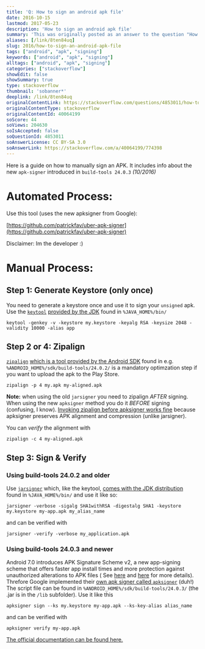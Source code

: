 ```yaml
---
title: 'Q: How to sign an android apk file'
date: 2016-10-15
lastmod: 2017-05-23
description: 'How to sign an android apk file'
summary: 'This was originally posted as an answer to the question "How to sign an android apk file" on stackoverflow.com.'
aliases: [/link/8ten84uq]
slug: 2016/how-to-sign-an-android-apk-file
tags: ["android", "apk", "signing"]
keywords: ["android", "apk", "signing"]
alltags: ["android", "apk", "signing"]
categories: ["stackoverflow"]
showEdit: false
showSummary: true
type: stackoverflow
thumbnail: 'sobanner*'
deeplink: /link/8ten84uq
originalContentLink: https://stackoverflow.com/questions/4853011/how-to-sign-an-android-apk-file
originalContentType: stackoverflow
originalContentId: 40064199
soScore: 44
soViews: 204630
soIsAccepted: false
soQuestionId: 4853011
soAnswerLicense: CC BY-SA 3.0
soAnswerLink: https://stackoverflow.com/a/40064199/774398
---
```

Here is a guide on how to manually sign an APK. It includes info about the new `apk-signer` introduced
in `build-tools 24.0.3` _(10/2016)_

Automated Process:
==================

Use this tool (uses the new apksigner from Google):

[https://github.com/patrickfav/uber-apk-signer](https://github.com/patrickfav/uber-apk-signer)

Disclaimer: Im the developer :)

Manual Process:
===============

Step 1: Generate Keystore (only once)
-------------------------------------

You need to generate a keystore once and use it to sign your `unsigned` apk. Use
the [`keytool`](https://docs.oracle.com/javase/8/docs/technotes/tools/unix/keytool.html) [provided by the JDK](https://stackoverflow.com/questions/4830253/where-is-the-keytool-application)
found in `%JAVA_HOME%/bin/`

```
keytool -genkey -v -keystore my.keystore -keyalg RSA -keysize 2048 -validity 10000 -alias app

```

Step 2 or 4: Zipalign
---------------------

[`zipalign`](https://developer.android.com/studio/command-line/zipalign.html) [which is a tool provided by the Android SDK](https://stackoverflow.com/questions/24442213/cannot-find-zip-align-when-publishing-app)
found in e.g. `%ANDROID_HOME%/sdk/build-tools/24.0.2/` is a mandatory optimzation step if you want to upload the apk to
the Play Store.

```
zipalign -p 4 my.apk my-aligned.apk

```

**Note:** when using the old `jarsigner` you need to zipalign _AFTER_ signing. When using the new `apksigner` method you
do it _BEFORE_ signing (confusing, I
know). [Invoking zipalign before apksigner works fine](https://developer.android.com/studio/releases/build-tools.html)
because apksigner preserves APK alignment and compression (unlike jarsigner).

You can _verify_ the alignment with

```
zipalign -c 4 my-aligned.apk

```

Step 3: Sign & Verify
---------------------

### Using build-tools 24.0.2 and older

Use [`jarsigner`](http://docs.oracle.com/javase/7/docs/technotes/tools/windows/jarsigner.html) which, like the
keytool, [comes with the JDK distribution](https://stackoverflow.com/questions/12135699/where-is-jarsigner) found
in `%JAVA_HOME%/bin/` and use it like so:

```
jarsigner -verbose -sigalg SHA1withRSA -digestalg SHA1 -keystore my.keystore my-app.apk my_alias_name

```

and can be verified with

```
jarsigner -verify -verbose my_application.apk

```

### Using build-tools 24.0.3 and newer

Android 7.0 introduces APK Signature Scheme v2, a new app-signing scheme that offers faster app install times and more
protection against unauthorized alterations to APK files (
See [here](https://developer.android.com/about/versions/nougat/android-7.0.html#apk_signature_v2)
and [here](https://source.android.com/security/apksigning/v2.html) for more details). Threfore Google implemented
their [own apk signer called `apksigner`](https://developer.android.com/studio/command-line/apksigner.html) (duh!) The
script file can be found in `%ANDROID_HOME%/sdk/build-tools/24.0.3/` (the .jar is in the `/lib` subfolder). Use it like
this

```
apksigner sign --ks my.keystore my-app.apk --ks-key-alias alias_name

```

and can be verified with

```
apksigner verify my-app.apk

```

[The official documentation can be found here.](https://developer.android.com/studio/publish/app-signing.html#signing-manually)
